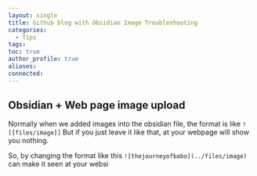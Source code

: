 ```yaml
---
layout: single
title: Github blog with Obsidian Image Troubleshooting
categories:
  - Tips
tags: 
toc: true
author_profile: true
aliases: 
connected:
---
```

## Obsidian + Web page image upload
Normally when we added images into the obsidian file, the format is like  `![[files/image]]`
But if you just leave it like that, at your webpage will show you nothing.

So, by changing the format like this
`![thejourneyofbabo](../files/image)`
can make it seen at your websi
